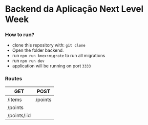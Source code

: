 # Backend da Aplicação Next Level Week

### How to run?
- clone this repository with: `git clone`
- Open the folder backend.
- run `npm run knex:migrate` to run all migrations
- run `npm run dev`
- application will be running on port `3333`

### Routes 

|  GET      |   POST    |
|-----------|-----------|
|/items     |/points    |        
|/points    |           
|/points/:id|